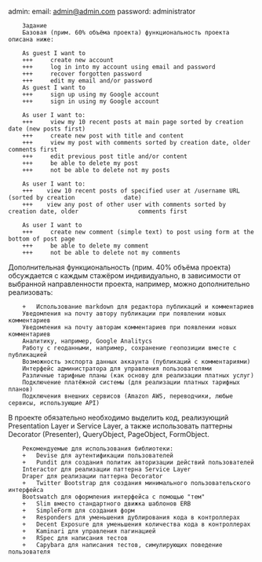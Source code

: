 admin:
        email: admin@admin.com
        password: administrator

        Задание
        Базовая (прим. 60% объёма проекта) функциональность проекта описана ниже:

        As guest I want to
        +++     create new account
        +++     log in into my account using email and password
        +++     recover forgotten password
        +++     edit my email and/or password
        As guest I want to
        +++     sign up using my Google account
        +++     sign in using my Google account

        As user I want to:
        +++     view my 10 recent posts at main page sorted by creation date (new posts first)
        +++     create new post with title and content
        +++     view my post with comments sorted by creation date, older comments first
        +++     edit previous post title and/or content
        +++     be able to delete my post
        +++     not be able to delete not my posts

        As user I want to:
        +++    view 10 recent posts of specified user at /username URL (sorted by creation              date)
        +++    view any post of other user with comments sorted by creation date, older                 comments first

        As user I want to
        +++     create new comment (simple text) to post using form at the bottom of post page
        +++     be able to delete my comment
        +++     not be able to delete not my comments

Дополнительная функциональность (прим. 40% объёма проекта) обсуждается с каждым стажёром индивидуально, в зависимости от выбранной направленности проекта, например, можно дополнительно реализовать:

        +   Использование markdown для редактора публикаций и комментариев
        Уведомления на почту автору публикации при появлении новых комментариев
        Уведомления на почту авторам комментариев при появлении новых комментариев
        Аналитику, например, Google Analitycs
        Работу с геоданными, например, сохранение геопозиции вместе с публикацией
        Возможность экспорта данных аккаунта (публикаций с комментариями)
        Интерфейс администратора для управления пользователями
        Различные тарифные планы (как основу для реализации платных услуг)
        Подключение платёжной системы (для реализации платных тарифных планов)
        Подключения внешних сервисов (Amazon AWS, переводчики, любые сервисы, использующие API)
В проекте обязательно необходимо выделить код, реализующий Presentation Layer и Service Layer, а также использовать паттерны Decorator (Presenter), QueryObject, PageObject, FormObject.

        Рекомендуемые для использования библиотеки:
        +   Devise для аутентификации пользователей
        +   Pundit для создания политик авторизации действий пользователей
        Interactor для реализации паттерна Service Layer
        Draper для реализации паттерна Decorator
        +   Twitter Bootstrap для создания минимального пользовательского интерфейса
        Bootswatch для оформления интерфейса с помощью "тем"
        +   Slim вместо стандартного движка шаблонов ERB
        +   SimpleForm для создания форм
        +   Responders для уменьшения дублирования кода в контроллерах
        +   Decent Exposure для уменьшения количества кода в контроллерах
        +   Kaminari для управления пагинацией
        +   RSpec для написания тестов
        +   Capybara для написания тестов, симулирующих поведение пользователя
